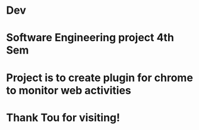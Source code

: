 # Dev
# Software Engineering project 4th Sem
# Project is to create plugin for chrome to monitor web activities
# Thank Tou for visiting!
